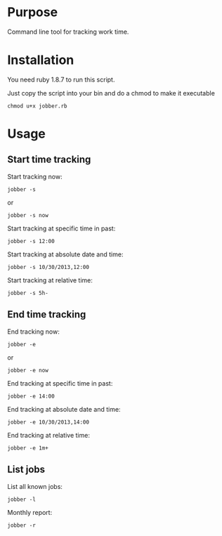 Purpose
======

Command line tool for tracking work time.

Installation
============

You need ruby 1.8.7 to run this script.

Just copy the script into your bin and do a chmod to make it executable

    chmod u+x jobber.rb

Usage
=====

Start time tracking
-------------------

Start tracking now:

    jobber -s

or

    jobber -s now

Start tracking at specific time in past:
    
    jobber -s 12:00

Start tracking at absolute date and time:
    
    jobber -s 10/30/2013,12:00

Start tracking at relative time:
    
    jobber -s 5h-

End time tracking
-----------------

End tracking now:
    
    jobber -e

or
    
    jobber -e now

End tracking at specific time in past:
    
    jobber -e 14:00

End tracking at absolute date and time:
    
    jobber -e 10/30/2013,14:00

End tracking at relative time:
    
    jobber -e 1m+

List jobs
---------
List all known jobs:
    
    jobber -l

Monthly report:
    
    jobber -r


